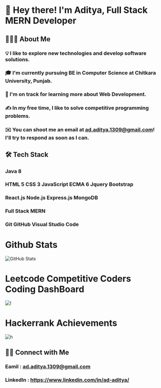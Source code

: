 # 👋  Hey there! I'm Aditya, Full Stack MERN Developer

## 👨🏻‍💻  About Me

### 💡  I like to explore new technologies and develop software solutions.
### 🎓  I'm currently pursuing BE in Computer Science at Chitkara University, Punjab.
### 🌱  I'm on track for learning more about Web Development.
### ✍️  In my free time, I like to solve competitive programming problems.
### ✉️  You can shoot me an email at ad.aditya.1309@gmail.com! I'll try to respond as soon as I can.

## 🛠  Tech Stack

### Java 8
### HTML 5  CSS 3  JavaScript ECMA 6  Jquery  Bootstrap  
### React.js  Node.js Express.js MongoDB
### Full Stack MERN
### Git  GitHub  Visual Studio Code 

# Github Stats 

![GitHub Stats](https://github-readme-stats.vercel.app/api?username=aditya-ahlawat-1309&theme=radical&count_private=true&show_icons=true&hide=prs,issues,contribs)

# Leetcode Competitive Coders Coding DashBoard

![l](https://user-images.githubusercontent.com/67224103/174476991-a57541a8-69ed-47b0-ad61-ac8a9c17f98c.png)

# Hackerrank Achievements

![h](https://user-images.githubusercontent.com/67224103/174477168-583548dc-c5b9-46ee-af3e-b8220582362c.png)



## 🤝🏻  Connect with Me

### Eamil : ad.aditya.1309@gmail.com
### LinkedIn : https://www.linkedin.com/in/ad-aditya/

